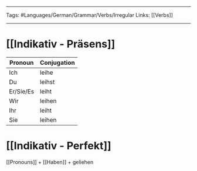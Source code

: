 ___
Tags: #Languages/German/Grammar/Verbs/Irregular 
Links: [[Verbs]]
___
# [[Indikativ - Präsens]]
Pronoun|Conjugation
------------ | ------------
Ich | leihe
Du | leihst
Er/Sie/Es | leiht
Wir | leihen
Ihr | leiht
Sie | leihen


# [[Indikativ - Perfekt]]
[[Pronouns]] + [[Haben]] + geliehen